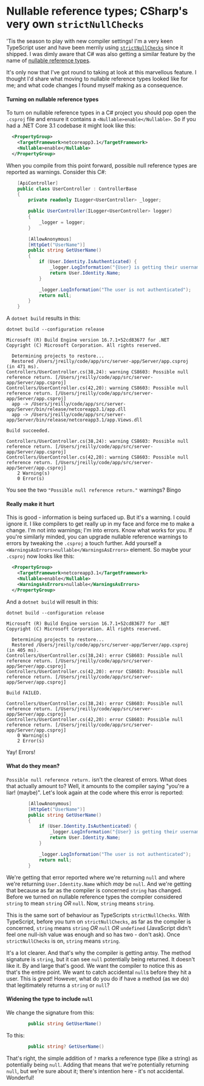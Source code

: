 # Nullable reference types; CSharp's very own `strictNullChecks`

'Tis the season to play with new compiler settings! I'm a very keen TypeScript user and have been merrily using [`strictNullChecks`](https://www.typescriptlang.org/docs/handbook/release-notes/typescript-2-0.html#--strictnullchecks) since it shipped.  I was dimly aware that C# was also getting a similar feature by the name of [nullable reference types](https://docs.microsoft.com/en-us/dotnet/csharp/tutorials/nullable-reference-types).

It's only now that I've got round to taking at look at this marvellous feature. I thought I'd share what moving to nullable reference types looked like for me; and what code changes I found myself making as a consequence.

#### Turning on nullable reference types

To turn on nullable reference types in a C# project you should pop open the `.csproj` file and ensure it contains a `<Nullable>enable</Nullable>`.  So if you had a .NET Core 3.1 codebase it might look like this:

```xml
  <PropertyGroup>
    <TargetFramework>netcoreapp3.1</TargetFramework>
    <Nullable>enable</Nullable>
  </PropertyGroup>
```
 
When you compile from this point forward, possible null reference types are reported as warnings.  Consider this C#:

```cs
    [ApiController]
    public class UserController : ControllerBase
    {
        private readonly ILogger<UserController> _logger;

        public UserController(ILogger<UserController> logger)
        {
            _logger = logger;
        }

        [AllowAnonymous]
        [HttpGet("UserName")]
        public string GetUserName()
        {
            if (User.Identity.IsAuthenticated) {
                _logger.LogInformation("{User} is getting their username", User.Identity.Name);
                return User.Identity.Name;
            }

            _logger.LogInformation("The user is not authenticated");
            return null;
        }
    }
```

A `dotnet build` results in this:

```shell
dotnet build --configuration release

Microsoft (R) Build Engine version 16.7.1+52cd83677 for .NET
Copyright (C) Microsoft Corporation. All rights reserved.

  Determining projects to restore...
  Restored /Users/jreilly/code/app/src/server-app/Server/app.csproj (in 471 ms).
Controllers/UserController.cs(38,24): warning CS8603: Possible null reference return. [/Users/jreilly/code/app/src/server-app/Server/app.csproj]
Controllers/UserController.cs(42,20): warning CS8603: Possible null reference return. [/Users/jreilly/code/app/src/server-app/Server/app.csproj]
  app -> /Users/jreilly/code/app/src/server-app/Server/bin/release/netcoreapp3.1/app.dll
  app -> /Users/jreilly/code/app/src/server-app/Server/bin/release/netcoreapp3.1/app.Views.dll

Build succeeded.

Controllers/UserController.cs(38,24): warning CS8603: Possible null reference return. [/Users/jreilly/code/app/src/server-app/Server/app.csproj]
Controllers/UserController.cs(42,20): warning CS8603: Possible null reference return. [/Users/jreilly/code/app/src/server-app/Server/app.csproj]
    2 Warning(s)
    0 Error(s)
```

You see the two `"Possible null reference return."` warnings? Bingo

#### Really make it hurt

This is good - information is being surfaced up.  But it's a warning.  I could ignore it.  I like compilers to get really up in my face and force me to make a change.  I'm not into warnings; I'm into errors.  Know what works for you.  If you're similarly minded, you can upgrade nullable reference warnings to errors by tweaking the `.csproj` a touch further.  Add yourself a `<WarningsAsErrors>nullable</WarningsAsErrors>` element.  So maybe your `.csproj` now looks like this:

```xml
  <PropertyGroup>
    <TargetFramework>netcoreapp3.1</TargetFramework>
    <Nullable>enable</Nullable>
    <WarningsAsErrors>nullable</WarningsAsErrors>
  </PropertyGroup>
```

And a `dotnet build` will result in this:

```shell
dotnet build --configuration release

Microsoft (R) Build Engine version 16.7.1+52cd83677 for .NET
Copyright (C) Microsoft Corporation. All rights reserved.

  Determining projects to restore...
  Restored /Users/jreilly/code/app/src/server-app/Server/app.csproj (in 405 ms).
Controllers/UserController.cs(38,24): error CS8603: Possible null reference return. [/Users/jreilly/code/app/src/server-app/Server/app.csproj]
Controllers/UserController.cs(42,20): error CS8603: Possible null reference return. [/Users/jreilly/code/app/src/server-app/Server/app.csproj]

Build FAILED.

Controllers/UserController.cs(38,24): error CS8603: Possible null reference return. [/Users/jreilly/code/app/src/server-app/Server/app.csproj]
Controllers/UserController.cs(42,20): error CS8603: Possible null reference return. [/Users/jreilly/code/app/src/server-app/Server/app.csproj]
    0 Warning(s)
    2 Error(s)
```

Yay!  Errors!

#### What do they mean?

`Possible null reference return.` isn't the clearest of errors. What does that actually amount to?  Well, it amounts to the compiler saying "you're a liar! (maybe)". Let's look again at the code where this error is reported:

```cs
        [AllowAnonymous]
        [HttpGet("UserName")]
        public string GetUserName()
        {
            if (User.Identity.IsAuthenticated) {
                _logger.LogInformation("{User} is getting their username", User.Identity.Name);
                return User.Identity.Name;
            }

            _logger.LogInformation("The user is not authenticated");
            return null;
        }
```

We're getting that error reported where we're returning `null` and where we're returning `User.Identity.Name` which *may* be `null`. And we're getting that because as far as the compiler is concerned `string` has changed. Before we turned on nullable reference types the compiler considered `string` to mean `string` *OR* `null`. Now, `string` means `string`.

This is the same sort of behaviour as TypeScripts `strictNullChecks`.  With TypeScript, before you turn on `strictNullChecks`, as far as the compiler is concerned, `string` means `string` *OR* `null` *OR* `undefined` (JavaScript didn't feel one null-ish value was enough and so has two - don't ask).  Once `strictNullChecks` is on, `string` means `string`.


It's a lot clearer. And that's why the compiler is getting antsy. The method signature is `string`, but it can see `null` potentially being returned.  It doesn't like it.  By and large that's good. We want the compiler to notice this as that's the entire point.  We want to catch accidental `null`s before they hit a user.  This is *great*!  However, what do you do if have a method (as we do) that legitimately returns a `string` or `null`?

#### Widening the type to include `null`

We change the signature from this:

```cs
        public string GetUserName()
```

To this:

```cs
        public string? GetUserName()
```

That's right, the simple addition of `?` marks a reference type (like a string) as potentially being `null`. Adding that means that we're potentially returning `null`, but we're sure about it; there's intention here - it's not accidental.  Wonderful!
